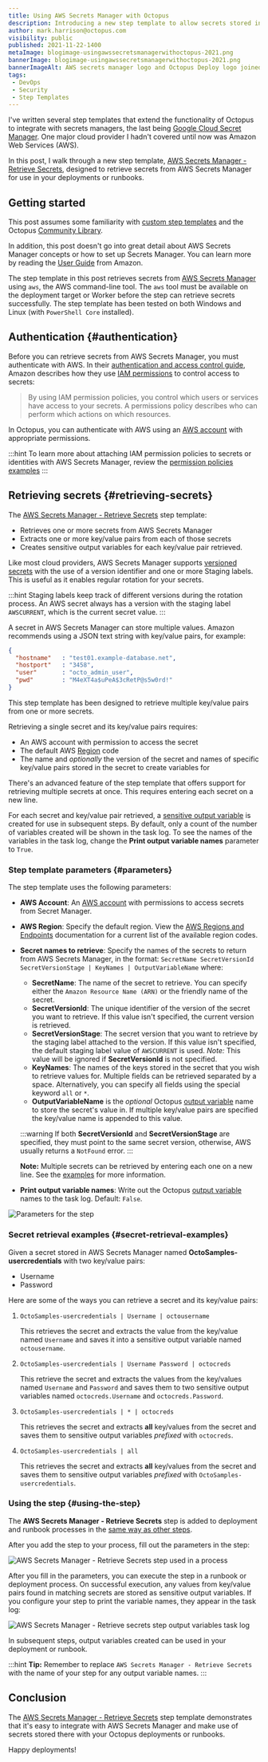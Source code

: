 ```yaml
---
title: Using AWS Secrets Manager with Octopus
description: Introducing a new step template to allow secrets stored in AWS Secrets Manager to be used in deployments or runbooks.
author: mark.harrison@octopus.com
visibility: public
published: 2021-11-22-1400
metaImage: blogimage-usingawssecretsmanagerwithoctopus-2021.png
bannerImage: blogimage-usingawssecretsmanagerwithoctopus-2021.png
bannerImageAlt: AWS secrets manager logo and Octopus Deploy logo joined together by a connector
tags:
 - DevOps
 - Security
 - Step Templates
---
```


I've written several step templates that extend the functionality of Octopus to integrate with secrets managers, the last being [Google Cloud Secret Manager](https://octopus.com/blog/using-google-cloud-secret-manager-with-octopus). One major cloud provider I hadn't covered until now was Amazon Web Services (AWS).

In this post, I walk through a new step template, [AWS Secrets Manager - Retrieve Secrets](https://library.octopus.com/step-templates/5d5bd3ae-09a0-41ac-9a45-42a96ee6206a/actiontemplate-aws-secrets-manager-retrieve-secrets), designed to retrieve secrets from AWS Secrets Manager for use in your deployments or runbooks.

## Getting started

This post assumes some familiarity with [custom step templates](https://octopus.com/docs/projects/custom-step-templates) and the Octopus [Community Library](https://octopus.com/docs/projects/community-step-templates). 

In addition, this post doesn't go into great detail about AWS Secrets Manager concepts or how to set up Secrets Manager. You can learn more by reading the [User Guide](https://docs.aws.amazon.com/secretsmanager/latest/userguide/intro.html) from Amazon.

The step template in this post retrieves secrets from [AWS Secrets Manager](https://aws.amazon.com/secrets-manager/) using `aws`, the AWS command-line tool. The `aws` tool must be available on the deployment target or Worker before the step can retrieve secrets successfully. The step template has been tested on both Windows and Linux (with `PowerShell Core` installed).

## Authentication {#authentication}

Before you can retrieve secrets from AWS Secrets Manager, you must authenticate with AWS. In their [authentication and access control guide](https://docs.aws.amazon.com/secretsmanager/latest/userguide/auth-and-access.html), Amazon describes how they use [IAM permissions](https://docs.aws.amazon.com/IAM/latest/UserGuide/introduction.html) to control access to secrets:

> By using IAM permission policies, you control which users or services have access to your secrets. A permissions policy describes who can perform which actions on which resources. 

In Octopus, you can authenticate with AWS using an [AWS account](https://octopus.com/docs/infrastructure/accounts/aws) with appropriate permissions.

:::hint
To learn more about attaching IAM permission policies to secrets or identities with AWS Secrets Manager, review the [permission policies examples](https://docs.aws.amazon.com/secretsmanager/latest/userguide/auth-and-access_examples.html)
:::

## Retrieving secrets {#retrieving-secrets}

The [AWS Secrets Manager - Retrieve Secrets](https://library.octopus.com/step-templates/5d5bd3ae-09a0-41ac-9a45-42a96ee6206a/actiontemplate-aws-secrets-manager-retrieve-secrets) step template:

- Retrieves one or more secrets from AWS Secrets Manager 
- Extracts one or more key/value pairs from each of those secrets
- Creates sensitive output variables for each key/value pair retrieved.

Like most cloud providers, AWS Secrets Manager supports [versioned secrets](https://docs.aws.amazon.com/secretsmanager/latest/userguide/getting-started.html#term_version) with the use of a version identifier and one or more Staging labels. This is useful as it enables regular rotation for your secrets.

:::hint
Staging labels keep track of different versions during the rotation process. An AWS secret always has a version with the staging label `AWSCURRENT`, which is the current secret value.
:::

A secret in AWS Secrets Manager can store multiple values. Amazon recommends using a JSON text string with key/value pairs, for example:

```json
{
  "hostname"   : "test01.example-database.net",
  "hostport"   : "3458",
  "user"       : "octo_admin_user",
  "pwd"        : "M4eXT4a$uPeA$3cRetP@s5w0rd!"
}
```

This step template has been designed to retrieve multiple key/value pairs from one or more secrets.

Retrieving a single secret and its key/value pairs requires:

- An AWS account with permission to access the secret
- The default AWS [Region](https://docs.aws.amazon.com/general/latest/gr/rande.html#ec2_region) code
- The name and *optionally* the version of the secret and names of specific key/value pairs stored in the secret to create variables for

There's an advanced feature of the step template that offers support for retrieving multiple secrets at once. This requires entering each secret on a new line.

For each secret and key/value pair retrieved, a [sensitive output variable](https://octopus.com/docs/projects/variables/output-variables#sensitive-output-variables) is created for use in subsequent steps. By default, only a count of the number of variables created will be shown in the task log. To see the names of the variables in the task log, change the **Print output variable names** parameter to `True`.

### Step template parameters {#parameters}

The step template uses the following parameters:

- **AWS Account**: An [AWS account](https://octopus.com/docs/infrastructure/accounts/aws) with permissions to access secrets from Secret Manager.
- **AWS Region**: Specify the default region. View the [AWS Regions and Endpoints](https://docs.aws.amazon.com/general/latest/gr/rande.html#ec2_region) documentation for a current list of the available region codes.
- **Secret names to retrieve**: Specify the names of the secrets to return from AWS Secrets Manager, in the format:
`SecretName SecretVersionId SecretVersionStage | KeyNames | OutputVariableName` where:

  - **SecretName**: The name of the secret to retrieve. You can specify either the `Amazon Resource Name (ARN)` or the friendly name of the secret.
  - **SecretVersionId**: The unique identifier of the version of the secret you want to retrieve. If this value isn't specified, the current version is retrieved.
  - **SecretVersionStage**: The secret version that you want to retrieve by the staging label attached to the version. If this value isn't specified, the default staging label value of `AWSCURRENT` is used. *Note:* This value will be ignored if **SecretVersionId** is not specified.
  - **KeyNames**: The names of the keys stored in the secret that you wish to retrieve values for. Multiple fields can be retrieved separated by a space. Alternatively, you can specify all fields using the special keyword `all` or `*`.
  - **OutputVariableName** is the _optional_ Octopus [output variable](https://octopus.com/docs/projects/variables/output-variables) name to store the secret's value in. If multiple key/value pairs are specified the key/value name is appended to this value.

  :::warning
  If both **SecretVersionId** and **SecretVersionStage** are specified, they must point to the same secret version, otherwise, AWS usually returns a `NotFound` error.
  :::

  **Note:** Multiple secrets can be retrieved by entering each one on a new line. See the [examples](#secret-retrieval-examples) for more information.

- **Print output variable names**: Write out the Octopus [output variable](https://octopus.com/docs/projects/variables/output-variables) names to the task log. Default: `False`.

![Parameters for the step](aws-secrets-manager-retrieve-secrets-step-parameters.png)

### Secret retrieval examples {#secret-retrieval-examples}

Given a secret stored in AWS Secrets Manager named **OctoSamples-usercredentials** with two key/value pairs:

- Username
- Password

Here are some of the ways you can retrieve a secret and its key/value pairs:

1. `OctoSamples-usercredentials | Username | octousername`
   
   This retrieves the secret and extracts the value from the key/value named `Username` and saves it into a sensitive output variable named `octousername`.

2. `OctoSamples-usercredentials | Username Password | octocreds`
   
   This retrieve the secret and extracts the values from the key/values named `Username` and `Password` and saves them to two sensitive output variables named `octocreds.Username` and `octocreds.Password`.

3. `OctoSamples-usercredentials | * | octocreds`
   
   This retrieves the secret and extracts **all** key/values from the secret and saves them to sensitive output variables *prefixed* with `octocreds`.

4. `OctoSamples-usercredentials | all`
   
   This retrieves the secret and extracts **all** key/values from the secret and saves them to sensitive output variables *prefixed* with `OctoSamples-usercredentials`.

### Using the step {#using-the-step}

The **AWS Secrets Manager - Retrieve Secrets** step is added to deployment and runbook processes in the [same way as other steps](https://octopus.com/docs/projects/steps#adding-steps-to-your-deployment-processes).

After you add the step to your process, fill out the parameters in the step:

![AWS Secrets Manager - Retrieve Secrets step used in a process](aws-secrets-manager-retrieve-secrets-step-in-process.png)

After you fill in the parameters, you can execute the step in a runbook or deployment process. On successful execution, any values from key/value pairs found in matching secrets are stored as sensitive output variables. If you configure your step to print the variable names, they appear in the task log:

![AWS Secrets Manager - Retrieve secrets step output variables task log](aws-secrets-manager-retrieve-secrets-step-output-variable.png)

In subsequent steps, output variables created can be used in your deployment or runbook.

:::hint
**Tip:** Remember to replace `AWS Secrets Manager - Retrieve Secrets` with the name of your step for any output variable names.
:::

## Conclusion

The [AWS Secrets Manager - Retrieve Secrets](https://library.octopus.com/step-templates/5d5bd3ae-09a0-41ac-9a45-42a96ee6206a/actiontemplate-aws-secrets-manager-retrieve-secrets) step template demonstrates that it's easy to integrate with AWS Secrets Manager and make use of secrets stored there with your Octopus deployments or runbooks.

Happy deployments!
